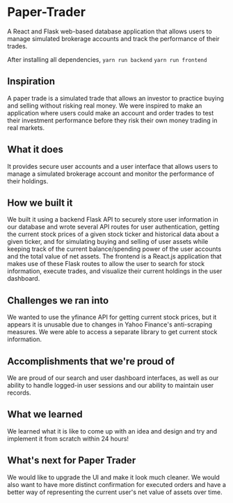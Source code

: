 # Paper-Trader
 A React and Flask web-based database application that allows users to manage simulated brokerage accounts and track the performance of their trades.

After installing all dependencies,
`yarn run backend`
`yarn run frontend`

## Inspiration
A paper trade is a simulated trade that allows an investor to practice buying and selling without risking real money. We were inspired to make an application where users could make an account and order trades to test their investment performance before they risk their own money trading in real markets. 

## What it does
It provides secure user accounts and a user interface that allows users to manage a simulated brokerage account and monitor the performance of their holdings.

## How we built it
We built it using a backend Flask API to securely store user information in our database and wrote several API routes for user authentication, getting the current stock prices of a given stock ticker and historical data about a given ticker, and for simulating buying and selling of user assets while keeping track of the current balance/spending power of the user accounts and the total value of net assets. The frontend is a React.js application that makes use of these Flask routes to allow the user to search for stock information, execute trades, and visualize their current holdings in the user dashboard.

## Challenges we ran into
We wanted to use the yfinance API for getting current stock prices, but it appears it is unusable due to changes in Yahoo Finance's anti-scraping measures. We were able to access a separate library to get current stock information.

## Accomplishments that we're proud of
We are proud of our search and user dashboard interfaces, as well as our ability to handle logged-in user sessions and our ability to maintain user records.

## What we learned
We learned what it is like to come up with an idea and design and try and implement it from scratch within 24 hours!

## What's next for Paper Trader
We would like to upgrade the UI and make it look much cleaner. We would also want to have more distinct confirmation for executed orders and have a better way of representing the current user's net value of assets over time.
